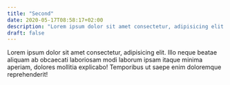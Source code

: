 ```yaml
---
title: "Second"
date: 2020-05-17T08:58:17+02:00
description: "Lorem ipsum dolor sit amet consectetur, adipisicing elit. Illo neque beatae aliquam ab obcaecati laboriosam modi laborum ipsam itaque minima aperiam, dolores mollitia explicabo! Temporibus ut saepe enim doloremque reprehenderit!"
draft: false
---
```


Lorem ipsum dolor sit amet consectetur, adipisicing elit. Illo neque beatae aliquam ab obcaecati laboriosam modi laborum ipsam itaque minima aperiam, dolores mollitia explicabo! Temporibus ut saepe enim doloremque reprehenderit! 
